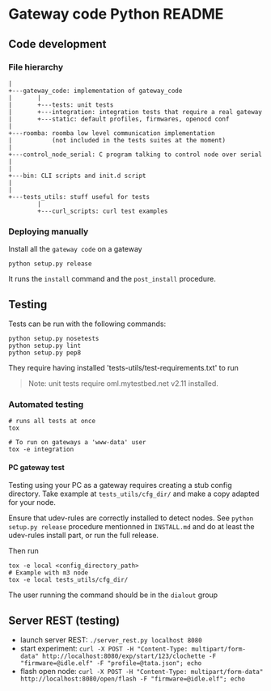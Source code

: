 Gateway code Python README
==========================


Code development
----------------

### File hierarchy ###

    |
    +---gateway_code: implementation of gateway_code
    |       |
    |       +---tests: unit tests
    |       +---integration: integration tests that require a real gateway
    |       +---static: default profiles, firmwares, openocd conf
    |
    +---roomba: roomba low level communication implementation
    |           (not included in the tests suites at the moment)
    |
    +---control_node_serial: C program talking to control node over serial
    |
    |
    +---bin: CLI scripts and init.d script
    |
    |
    +---tests_utils: stuff useful for tests
            |
            +---curl_scripts: curl test examples


### Deploying manually ###

Install all the `gateway code` on a gateway

    python setup.py release

It runs the `install` command and the `post_install` procedure.


Testing
-------

Tests can be run with the following commands:

    python setup.py nosetests
    python setup.py lint
    python setup.py pep8

They require having installed 'tests-utils/test-requirements.txt' to run

> Note: unit tests require oml.mytestbed.net v2.11 installed.

### Automated testing ###

    # runs all tests at once
    tox

    # To run on gateways a 'www-data' user
    tox -e integration

#### PC gateway test ###

Testing using your PC as a gateway requires creating a stub config directory.
Take example at `tests_utils/cfg_dir/` and make a copy adapted for your node.

Ensure that udev-rules are correctly installed to detect nodes.
See `python setup.py release` procedure mentionned in `INSTALL.md` and
do at least the udev-rules install part, or run the full release.

Then run

    tox -e local <config_directory_path>
    # Example with m3 node
    tox -e local tests_utils/cfg_dir/

The user running the command should be in the `dialout` group


Server REST (testing)
---------------------

* launch server REST: `./server_rest.py localhost 8080`
* start experiment:   `curl -X POST -H "Content-Type: multipart/form-data" http://localhost:8080/exp/start/123/clochette -F "firmware=@idle.elf" -F "profile=@tata.json"; echo`
* flash open node:    `curl -X POST -H "Content-Type: multipart/form-data" http://localhost:8080/open/flash -F "firmware=@idle.elf"; echo`
